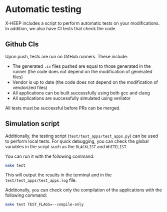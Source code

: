 # Automatic testing

X-HEEP includes a script to perform automatic tests on your modifications. In addition, we also have
CI tests that check the code.

## Github CIs

Upon push, tests are run on GitHub runners. These include:
* The generated `.sv` files pushed are equal to those generated in the runner (the code does not depend on the modification of generated files)
* Vendor is up to date (the code does not depend on the modification of vendorized files)
* All applications can be built successfully using both gcc and clang
* All applications are successfully simulated using verilator

All tests must be successful before PRs can be merged.

## Simulation script

Additionally, the testing script (`test/test_apps/test_apps.py`) can be used to perform local tests. For quick
debugging, you can check the global variables in the script such as the `BLACKLIST` and `WHITELIST`.

You can run it with the following command:

```bash
make test
```

This will output the results in the terminal and in the `test/test_apps/test_apps.log` file.

Additionally, you can check only the compilation of the applications with the following command:

```bash
make test TEST_FLAGS=--compile-only
```

